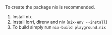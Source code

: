 To create the package nix is recommended.
1. Install nix
2. Install lorri, direnv and niv (`nix-env --install`)
3. To build simply run `nix-build playground.nix` 
